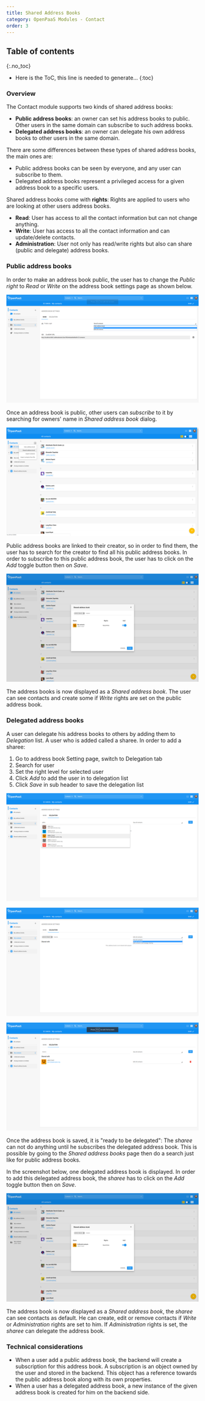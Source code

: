 ```yaml
---
title: Shared Address Books
category: OpenPaaS Modules - Contact
order: 3
---
```


## Table of contents
{:.no_toc}

* Here is the ToC, this line is needed to generate...
{:toc}

### Overview

The Contact module supports two kinds of shared address books:

* **Public address books**: an owner can set his address books to public. Other users in the same domain can subscribe to such address books.
* **Delegated address books**: an owner can delegate his own address books to other users in the same domain.

There are some differences between these types of shared address books, the main ones are:

* Public address books can be seen by everyone, and any user can subscribe to them.
* Delegated address books represent a privileged access for a given address book to a specific users.

Shared address books come with **rights**: Rights are applied to users who are looking at other users address books.

- **Read**: User has access to all the contact information but can not change anything.
- **Write**: User has access to all the contact information and can update/delete contacts.
- **Administration**: User not only has read/write rights but also can share (public and delegate) address books.

### Public address books

In order to make an address book public, the user has to change the _Public right_ to _Read_ or _Write_ on the address book settings page as shown below.

![The address book settings page, change public level](/images/modules/contact/addressbook-public-change-settings.png)

Once an address book is public, other users can _subscribe_ to it by searching for owners' name in _Shared address book_ dialog.

![Add shared address book button](/images/modules/contact/addressbook-add-sharing.png)

Public address books are linked to their creator, so in order to find them, the user has to search for the creator to find all his public address books. In order to subscribe to this public address book, the user has to click on the _Add_ toggle button then on _Save_.

![The shared address book dialog, searching a public address book](/images/modules/contact/addressbook-public-search.png)

The address books is now displayed as a _Shared address book_. The user can see contacts and create some if _Write_ rights are set on the public address book.

### Delegated address books

A user can delegate his address books to others by adding them to _Delegation_ list. A user who is added called a sharee. In order to add a sharee:

1. Go to address book Setting page, switch to Delegation tab
2. Search for user
3. Set the right level for selected user
4. Click _Add_ to add the user in to delegation list
5. Click _Save_ in sub header to save the delegation list

![The address book delegation, adding user step 0](/images/modules/contact/addressbook-delegate-add-user-0.png)

![The address book delegation, adding user step 1](/images/modules/contact/addressbook-delegate-add-user-1.png)

![The address book delegation, adding user step 2](/images/modules/contact/addressbook-delegate-add-user-2.png)

Once the address book is saved, it is "ready to be delegated": The _sharee_ can not do anything until he subscribes the delegated address book. This is possible by going to the _Shared address books_ page then do a search just like for public address books.

In the screenshot below, one delegated address book is displayed. In order to add this delegated address book, the _sharee_ has to click on the _Add_ toggle button then on _Save_.

![The shared address books page, searching a delegated address book](/images/modules/contact/addressbook-delegated-search.png)

The address book is now displayed as a _Shared address book_, the _sharee_ can see contacts as default. He can create, edit or remove contacts if _Write_ or _Administration_ rights are set to him. If _Administration_ rights is set, the _sharee_ can delegate the address book.


### Technical considerations

* When a user add a public address book, the backend will create a subscription for this address book. A subscription is an object owned by the user and stored in the backend. This object has a reference towards the public address book along with its own properties.
* When a user has a delegated address book, a new instance of the given address book is created for him on the backend side.
